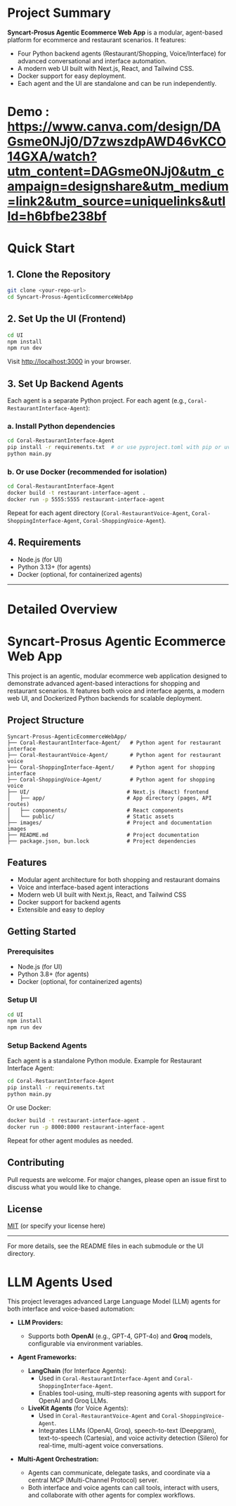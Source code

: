 # Project Summary

**Syncart-Prosus Agentic Ecommerce Web App** is a modular, agent-based platform for ecommerce and restaurant scenarios. It features:
- Four Python backend agents (Restaurant/Shopping, Voice/Interface) for advanced conversational and interface automation.
- A modern web UI built with Next.js, React, and Tailwind CSS.
- Docker support for easy deployment.
- Each agent and the UI are standalone and can be run independently.
# Demo : https://www.canva.com/design/DAGsme0NJj0/D7zwszdpAWD46vKCO14GXA/watch?utm_content=DAGsme0NJj0&utm_campaign=designshare&utm_medium=link2&utm_source=uniquelinks&utlId=h6bfbe238bf
# Quick Start

## 1. Clone the Repository
```bash
git clone <your-repo-url>
cd Syncart-Prosus-AgenticEcommerceWebApp
```

## 2. Set Up the UI (Frontend)
```bash
cd UI
npm install
npm run dev
```
Visit [http://localhost:3000](http://localhost:3000) in your browser.

## 3. Set Up Backend Agents
Each agent is a separate Python project. For each agent (e.g., `Coral-RestaurantInterface-Agent`):

### a. Install Python dependencies
```bash
cd Coral-RestaurantInterface-Agent
pip install -r requirements.txt  # or use pyproject.toml with pip or uv
python main.py
```

### b. Or use Docker (recommended for isolation)
```bash
cd Coral-RestaurantInterface-Agent
docker build -t restaurant-interface-agent .
docker run -p 5555:5555 restaurant-interface-agent
```
Repeat for each agent directory (`Coral-RestaurantVoice-Agent`, `Coral-ShoppingInterface-Agent`, `Coral-ShoppingVoice-Agent`).

## 4. Requirements
- Node.js (for UI)
- Python 3.13+ (for agents)
- Docker (optional, for containerized agents)

---

# Detailed Overview

# Syncart-Prosus Agentic Ecommerce Web App

This project is an agentic, modular ecommerce web application designed to demonstrate advanced agent-based interactions for shopping and restaurant scenarios. It features both voice and interface agents, a modern web UI, and Dockerized Python backends for scalable deployment.

## Project Structure

```
Syncart-Prosus-AgenticEcommerceWebApp/
├── Coral-RestaurantInterface-Agent/   # Python agent for restaurant interface
├── Coral-RestaurantVoice-Agent/       # Python agent for restaurant voice
├── Coral-ShoppingInterface-Agent/     # Python agent for shopping interface
├── Coral-ShoppingVoice-Agent/         # Python agent for shopping voice
├── UI/                               # Next.js (React) frontend
│   ├── app/                          # App directory (pages, API routes)
│   ├── components/                   # React components
│   └── public/                       # Static assets
├── images/                           # Project and documentation images
├── README.md                         # Project documentation
├── package.json, bun.lock            # Project dependencies
```

## Features
- Modular agent architecture for both shopping and restaurant domains
- Voice and interface-based agent interactions
- Modern web UI built with Next.js, React, and Tailwind CSS
- Docker support for backend agents
- Extensible and easy to deploy

## Getting Started

### Prerequisites
- Node.js (for UI)
- Python 3.8+ (for agents)
- Docker (optional, for containerized agents)

### Setup UI
```bash
cd UI
npm install
npm run dev
```

### Setup Backend Agents
Each agent is a standalone Python module. Example for Restaurant Interface Agent:
```bash
cd Coral-RestaurantInterface-Agent
pip install -r requirements.txt
python main.py
```
Or use Docker:
```bash
docker build -t restaurant-interface-agent .
docker run -p 8000:8000 restaurant-interface-agent
```

Repeat for other agent modules as needed.

## Contributing
Pull requests are welcome. For major changes, please open an issue first to discuss what you would like to change.

## License
[MIT](LICENSE) (or specify your license here)

---

For more details, see the README files in each submodule or the UI directory.

# LLM Agents Used

This project leverages advanced Large Language Model (LLM) agents for both interface and voice-based automation:

- **LLM Providers:**
  - Supports both **OpenAI** (e.g., GPT-4, GPT-4o) and **Groq** models, configurable via environment variables.

- **Agent Frameworks:**
  - **LangChain** (for Interface Agents):
    - Used in `Coral-RestaurantInterface-Agent` and `Coral-ShoppingInterface-Agent`.
    - Enables tool-using, multi-step reasoning agents with support for OpenAI and Groq LLMs.
  - **LiveKit Agents** (for Voice Agents):
    - Used in `Coral-RestaurantVoice-Agent` and `Coral-ShoppingVoice-Agent`.
    - Integrates LLMs (OpenAI, Groq), speech-to-text (Deepgram), text-to-speech (Cartesia), and voice activity detection (Silero) for real-time, multi-agent voice conversations.

- **Multi-Agent Orchestration:**
  - Agents can communicate, delegate tasks, and coordinate via a central MCP (Multi-Channel Protocol) server.
  - Both interface and voice agents can call tools, interact with users, and collaborate with other agents for complex workflows.
